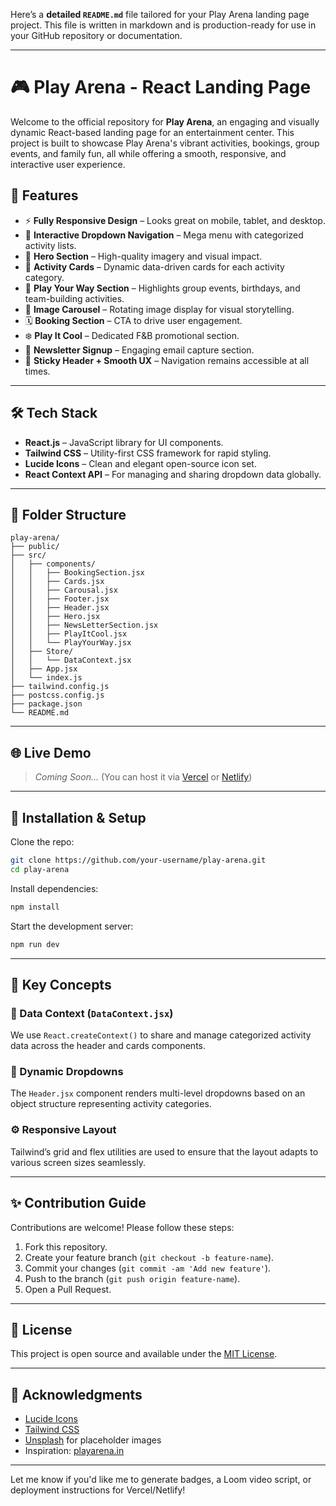 Here’s a **detailed `README.md`** file tailored for your Play Arena landing page project. This file is written in markdown and is production-ready for use in your GitHub repository or documentation.

---

# 🎮 Play Arena - React Landing Page

Welcome to the official repository for **Play Arena**, an engaging and visually dynamic React-based landing page for an entertainment center. This project is built to showcase Play Arena's vibrant activities, bookings, group events, and family fun, all while offering a smooth, responsive, and interactive user experience.

## 🚀 Features

- ⚡ **Fully Responsive Design** – Looks great on mobile, tablet, and desktop.
- 🎯 **Interactive Dropdown Navigation** – Mega menu with categorized activity lists.
- 📸 **Hero Section** – High-quality imagery and visual impact.
- 🧩 **Activity Cards** – Dynamic data-driven cards for each activity category.
- 🧒 **Play Your Way Section** – Highlights group events, birthdays, and team-building activities.
- 🎠 **Image Carousel** – Rotating image display for visual storytelling.
- 🗓️ **Booking Section** – CTA to drive user engagement.
- ❄️ **Play It Cool** – Dedicated F&B promotional section.
- 💌 **Newsletter Signup** – Engaging email capture section.
- 🦶 **Sticky Header + Smooth UX** – Navigation remains accessible at all times.

---

## 🛠️ Tech Stack

- **React.js** – JavaScript library for UI components.
- **Tailwind CSS** – Utility-first CSS framework for rapid styling.
- **Lucide Icons** – Clean and elegant open-source icon set.
- **React Context API** – For managing and sharing dropdown data globally.

---

## 📁 Folder Structure

```
play-arena/
├── public/
├── src/
│   ├── components/
│   │   ├── BookingSection.jsx
│   │   ├── Cards.jsx
│   │   ├── Carousal.jsx
│   │   ├── Footer.jsx
│   │   ├── Header.jsx
│   │   ├── Hero.jsx
│   │   ├── NewsLetterSection.jsx
│   │   ├── PlayItCool.jsx
│   │   └── PlayYourWay.jsx
│   ├── Store/
│   │   └── DataContext.jsx
│   ├── App.jsx
│   └── index.js
├── tailwind.config.js
├── postcss.config.js
├── package.json
└── README.md
```

---

## 🌐 Live Demo

> _Coming Soon..._ (You can host it via [Vercel](https://vercel.com/) or [Netlify](https://netlify.com/))

---

## 🔧 Installation & Setup

Clone the repo:

```bash
git clone https://github.com/your-username/play-arena.git
cd play-arena
```

Install dependencies:

```bash
npm install
```

Start the development server:

```bash
npm run dev
```

---

## 🧠 Key Concepts

### 🔄 Data Context (`DataContext.jsx`)
We use `React.createContext()` to share and manage categorized activity data across the header and cards components.

### 🎯 Dynamic Dropdowns
The `Header.jsx` component renders multi-level dropdowns based on an object structure representing activity categories.

### ⚙️ Responsive Layout
Tailwind’s grid and flex utilities are used to ensure that the layout adapts to various screen sizes seamlessly.

---

## ✨ Contribution Guide

Contributions are welcome! Please follow these steps:

1. Fork this repository.
2. Create your feature branch (`git checkout -b feature-name`).
3. Commit your changes (`git commit -am 'Add new feature'`).
4. Push to the branch (`git push origin feature-name`).
5. Open a Pull Request.

---

## 🧾 License

This project is open source and available under the [MIT License](LICENSE).

---

## 🙌 Acknowledgments

- [Lucide Icons](https://lucide.dev/)
- [Tailwind CSS](https://tailwindcss.com/)
- [Unsplash](https://unsplash.com/) for placeholder images
- Inspiration: [playarena.in](https://playarena.in)

---

Let me know if you'd like me to generate badges, a Loom video script, or deployment instructions for Vercel/Netlify!
